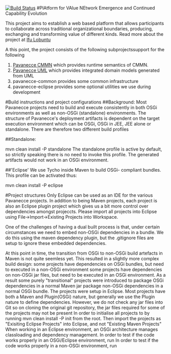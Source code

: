 [![Build Status](https://travis-ci.org/ifu-lobuntu/pavanecce.png)](https://travis-ci.org/ifu-lobuntu/pavanecce)
#PlAtform for VAlue NEtwork Emergence and Continued Capability Evolution

This project aims to establish a web based platform that allows participants to collaborate across traditional organizational boundaries, producing, exchanging and transforming value of different kinds.
Read more about the project at [Ifu Lobuntu](http://www.ifu-lobuntu.org/home/projects/pavanecce.html)

A this point, the project consists of the following subprojectssupport for the following 

1. [Pavanecce CMMN](pavanecce-cmmn/readme.md) which provides runtime semantics of CMMN.
2. [Pavanecce UML](pavanecce-uml/readme.md) which provides integrated domain models generated from UML 
3. pavanecce-common provides some common infrastructure
4. pavanecce-eclipse provides some optional utilities we use during development

#Build instructions and project configurations
##Background:
Most Pavanecce projects need to build and execute consistently in both OSGi environments as well as non-OSGi (standalone) environments. 
The structure of Pavanecce's deployment artifacts is dependent on the target execution environment which can be OSGi, OSGi in JEE, JEE alone or standalone.
There are therefore two different build profiles

##Standalone:

mvn clean install -P standalone
The standalone profile is active by default, so strictly speaking there is no need to invoke this profile. The generated artifacts would not work in an OSGi environment.

##'Eclipse'
We use Tycho inside Maven to build OSGi- compliant bundles. This profile can be activated thus:

mvn clean install -P eclipse 

#Project structures
Only Eclipse can be used as an IDE for the various Pavanecce projects. In addition to being Maven projects, each project is also an Eclipse plugin project which gives us a bit more control over dependencies amongst projeccts.
Please import all projects into Eclipse using File->Import->Existing Projects into Workspace.

One of the challenges of having a dual built process is that, under certain circumstances we need to embed non-OSGi dependencies in a bundle. We do this using the maven dependency plugin, but the .gitignore files are 
setup to ignore these embedded dependencies.  

At this point in time, the transition from OSGi to non-OSGi build artefacts in Maven is not quite seemless yet. 
This resulted in a slightly more complex build design: 
	some projects have dependencies on OSGi bundles, but need to executed in a non-OSGi environment
	some projects have dependencies on non-OSGi jar files, but need to be executed in an OSGi environment.
As a result some purely "transitional" projects were introduced to
	package OSGi dependencies in a normal Maven jar
	package non-OSGi dependencies in a normal OSGi bundle.
The projects were setup in Eclipse. Most projects have both a Maven and Plugin(OSGi) nature, but generally we use the Plugin nature to define dependencies.
However, we do not check any jar files into Git so on cloning the original git repository, the jar files required for some of the projects may not be present
In order to initialise all projects to by running 
	mvn clean install -P init from the root. 
Then import the projects as "Exisiting Eclipse Projects" into Eclipse, and not "Existing Maven Projects"
When working in an Eclipse environment, an OSGi architecture manages classloading and dependency management.
In order to test if the code works properly in an OSGi/Eclipse environment, run
In order to test if the code works properly in a non-OSGi environment, run

